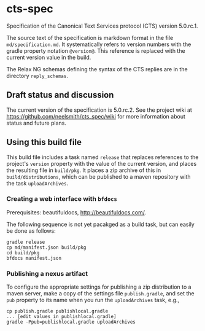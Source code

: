 # cts-spec


Specification of the Canonical Text Services protocol (CTS) version 5.0.rc.1. 

The source text of the specification is markdown format in the file `md/specification.md`.  It systematically refers to version numbers with the gradle property notation `@version@`.  This reference is replaced with the current version value in the build.
 
The Relax NG schemas defining the syntax of the CTS replies are in the directory `reply_schemas`.

## Draft status and discussion

The current version of the specification is 5.0.rc.2.  See the project wiki at
<https://github.com/neelsmith/cts_spec/wiki> for more information about status and future plans.


## Using this build file ##

This build file includes a task named `release` that replaces references to the project's `version` property with the value of the current version, and places the resulting file in `build/pkg`.  It places a zip archive of this in `build/distributions`, which can be published to a maven repository with the task `uploadArchives`.  


### Creating a web interface with `bfdocs` ###

Prerequisites:  beautifuldocs, <http://beautifuldocs.com/>.

The following sequence is not yet pacakged as a build task, but can easily be done as follows:

	gradle release
	cp md/manifest.json build/pkg
	cd build/pkg
	bfdocs manifest.json


### Publishing a nexus artifact
To configure the appropriate settings for publishing a zip distribution to a maven server, make a copy of the settings file `publish.gradle`, and set the `pub` property to its name when you run the `uploadArchives` task, e.g.,

	cp publish.gradle publishlocal.gradle
	... [edit values in publishlocal.gradle]
	gradle -Ppub=publishlocal.gradle uploadArchives
